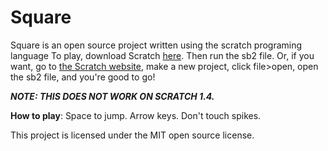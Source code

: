 # Square
Square is an open source project written using the scratch programing language
To play, download Scratch [here](https://scratch.mit.edu/scratch2download/). Then run the sb2 file. Or, if you want, go to [the Scratch website](https://scratch.mit.edu), make a new project, click file>open, open the sb2 file, and you're good to go!


*__NOTE: THIS DOES NOT WORK ON SCRATCH 1.4.__*


__How to play__: Space to jump. Arrow keys. Don't touch spikes. 


This project is licensed under the MIT open source license.
